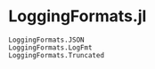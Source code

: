 # LoggingFormats.jl

```@docs
LoggingFormats.JSON
LoggingFormats.LogFmt
LoggingFormats.Truncated
```
